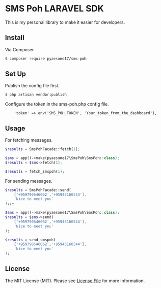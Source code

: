 # SMS Poh LARAVEL SDK

This is my personal library to make it easier for developers.

## Install

Via Composer

``` bash
$ composer require pyaesone17/sms-poh
```

## Set Up

Publish the config file first.
``` bash
$ php artisan vendor:publish
```

Configure the token in the sms-poh.php config file.
```
    'token' => env('SMS_POH_TOKEN', 'Your_token_from_the_dashboard'),
```

## Usage

For fetching messages.

``` php
$results = SmsPohFacade::fetch(1);
```

``` php
$sms = app()->make(pyaesone17\SmsPoh\SmsPoh::class);
$results = $sms->fetch(1);
```

``` php
$resutls = fetch_smspoh(1);
```

For sending messages.

``` php
$results = SmsPohFacade::send(
    ['+959790646062','+95943160544'],
    'Nice to meet you'
);;=
```

``` php
$sms = app()->make(pyaesone17\SmsPoh\SmsPoh::class);
$results = $sms->send(
    ['+959790646062','+95943160544'],
    'Nice to meet you'
);
```

``` php
$results = send_smspoh(
    ['+959790646062','+95943160544'],
    'Nice to meet you'
);
```
## License

The MIT License (MIT). Please see [License File](LICENSE.md) for more information.

[ico-version]: https://img.shields.io/packagist/v/:vendor/:package_name.svg?style=flat-square
[ico-license]: https://img.shields.io/badge/license-MIT-brightgreen.svg?style=flat-square
[ico-travis]: https://img.shields.io/travis/:vendor/:package_name/master.svg?style=flat-square
[ico-scrutinizer]: https://img.shields.io/scrutinizer/coverage/g/:vendor/:package_name.svg?style=flat-square
[ico-code-quality]: https://img.shields.io/scrutinizer/g/:vendor/:package_name.svg?style=flat-square
[ico-downloads]: https://img.shields.io/packagist/dt/:vendor/:package_name.svg?style=flat-square

[link-packagist]: https://packagist.org/packages/:vendor/:package_name
[link-travis]: https://travis-ci.org/:vendor/:package_name
[link-scrutinizer]: https://scrutinizer-ci.com/g/:vendor/:package_name/code-structure
[link-code-quality]: https://scrutinizer-ci.com/g/:vendor/:package_name
[link-downloads]: https://packagist.org/packages/:vendor/:package_name
[link-author]: https://github.com/:author_username
[link-contributors]: ../../contributors
